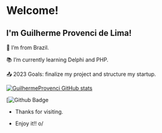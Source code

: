 # Welcome!

 

## I'm Guilherme Provenci de Lima!


:house_with_garden: I’m from Brazil.

:books: I’m currently learning Delphi and PHP.

:outbox_tray: 2023 Goals: finalize my project and structure my startup.


[![GuilhermeProvenci GitHub stats](https://github-readme-stats.vercel.app/api?username=GuilhermeProvenci)](https://github.com/GuilhermeProvenci/github-readme-stats)


[![Github Badge](https://img.shields.io/badge/-Github-000?style=flat-square&logo=Github&logoColor=white&link)


- Thanks for visiting.

- Enjoy it!! o/
